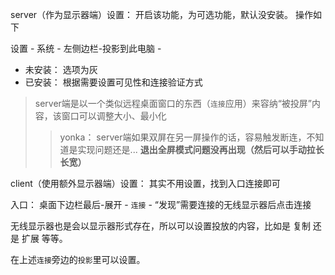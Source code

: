 

server（作为显示器端）设置： 开启该功能，为可选功能，默认没安装。 操作如下

设置 - 系统 - 左侧边栏-投影到此电脑 - 

* 未安装： 选项为灰
* 已安装： 根据需要设置可见性和连接验证方式

> server端是以一个类似远程桌面窗口的东西（`连接`应用）来容纳“被投屏”内容，该窗口可以调整大小、最小化
>
> > yonka： server端如果双屏在另一屏操作的话，容易触发断连，不知道是实现问题还是... **退出全屏模式问题没再出现（然后可以手动拉长长宽）**





client（使用额外显示器端）设置： 其实不用设置，找到入口连接即可

入口： 桌面下边栏最后-展开 - `连接` - “发现”需要连接的无线显示器后点击连接

无线显示器也是会以显示器形式存在，所以可以设置投放的内容，比如是 复制 还是 扩展 等等。

在上述`连接`旁边的`投影`里可以设置。

